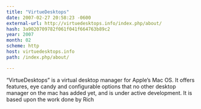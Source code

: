 ```yaml
---
title: "VirtueDesktops"
date: 2007-02-27 20:58:23 -0600
external-url: http://virtuedesktops.info/index.php/about/
hash: 3a9020709782f061f041f664763b89c2
year: 2007
month: 02
scheme: http
host: virtuedesktops.info
path: /index.php/about/

---
```


“VirtueDesktops” is a virtual desktop manager for Apple’s Mac OS. It offers features, eye candy and configurable options that no other desktop manager on the mac has added yet, and is under active development. It is based upon the work done by Rich
